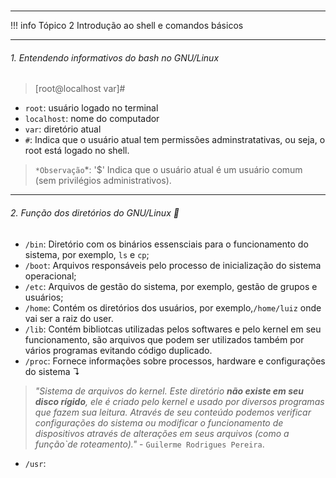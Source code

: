 # 
---


!!! info Tópico 2
    Introdução ao shell e comandos básicos 

---

###### 1. Entendendo informativos do bash no GNU/Linux


> [root@localhost var]#

- ```root```: usuário logado no terminal  
- ```localhost```: nome do computador
- ```var```: diretório atual 
- ```#```: Indica que o usuário atual tem permissões adminstratativas, ou seja, o root está logado no shell. 


> ```*Observação```*: '$' Indica que o usuário atual é um usuário comum (sem privilégios administrativos).


---

###### 2. Função dos diretórios do GNU/Linux 📁

- ```/bin```: Diretório com os binários essensciais para o funcionamento do sistema, por exemplo, ```ls``` e ```cp```;
- ```/boot```: Arquivos responsáveis pelo processo de inicialização do sistema operacional;
- ```/etc```: Arquivos de gestão do sistema, por exemplo, gestão de grupos e usuários; 
- ```/home```: Contém os diretórios dos usuários, por exemplo,```/home/luiz``` onde vai ser a raiz do user. 
- ```/lib```: Contém bibliotcas utilizadas pelos softwares e pelo kernel em seu funcionamento, são arquivos que podem ser utilizados também por vários programas evitando código duplicado. 
- ```/proc```: Fornece informações sobre processos, hardware e configurações do sistema ↴

> *"Sistema de arquivos do kernel. Este diretório **não existe em seu disco rígido**, ele é criado pelo kernel e usado por diversos programas que fazem sua leitura. Através de seu conteúdo podemos verificar configurações do sistema ou modificar o funcionamento de dispositivos através de alterações em seus arquivos (como a função`de roteamento)."* - ```Guilerme Rodrigues Pereira```. 

- ```/usr```:









